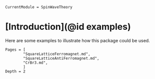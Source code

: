 ```@meta
CurrentModule = SpinWaveTheory
```

# [Introduction](@id examples)

Here are some examples to illustrate how this package could be used.

```@contents
Pages = [
        "SquareLatticeFerromagnet.md",
        "SquareLatticeAntiFerromagnet.md",
        "CrBr3.md",
        ]
Depth = 2
```